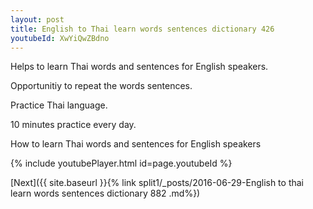 ```yaml
---
layout: post
title: English to Thai learn words sentences dictionary 426 
youtubeId: XwYiQwZBdno
---
```

 
 
Helps to learn Thai words and sentences for English speakers.

Opportunitiy to repeat the words sentences. 

Practice Thai language. 
 
10 minutes practice every day. 
 
How to learn Thai words and sentences for English speakers 
 
{% include youtubePlayer.html id=page.youtubeId %}
 
 
[Next]({{ site.baseurl }}{% link  split1/_posts/2016-06-29-English to thai learn words sentences dictionary 882 .md%})
 
